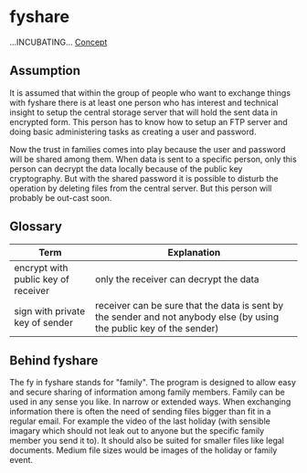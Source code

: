 fyshare
=======

...INCUBATING... [Concept](concept.md)


Assumption
----------
It is assumed that within the group of people who want to exchange things with fyshare there is at least one person who has interest and technical insight to setup the central storage server that will hold the sent data in encrypted form. This person has to know how to setup an FTP server and doing basic administering tasks as creating a user and password.

Now the trust in families comes into play because the user and password will be shared among them. When data is sent to a specific person, only this person can decrypt the data locally because of the public key cryptography. But with the shared password it is possible to disturb the operation by deleting files from the central server. But this person will probably be out-cast soon.


Glossary
--------
| Term               | Explanation   |
| ------------------ | ------------- |
| encrypt with public key of receiver          | only the receiver can decrypt the data |
| sign with private key of sender              | receiver can be sure that the data is sent by the sender and not anybody else (by using the public key of the sender) |


Behind fyshare
--------------
The fy in fyshare stands for "family". The program is designed to allow easy and secure sharing of information among family members.
Family can be used in any sense you like. In narrow or extended ways.
When exchanging information there is often the need of sending files bigger than fit in a regular email. For example
the video of the last holiday (with sensible imagary which should not leak out to anyone but the specific family member you send it to).
It should also be suited for smaller files like legal documents. Medium file sizes would be images of the holiday or family event.
